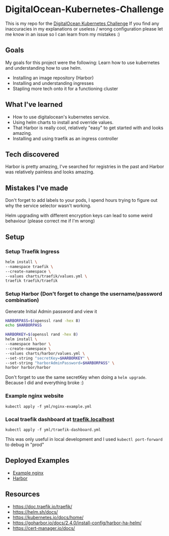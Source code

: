 # DigitalOcean-Kubernetes-Challenge
This is my repo for the [DigitalOcean Kubernetes Challenge](https://www.digitalocean.com/community/pages/kubernetes-challenge)
If you find any inaccuracies in my explanations or useless / wrong configuration please let me know in an issue so I can learn from my mistakes :)



## Goals
My goals for this project were the following:
Learn how to use kubernetes and understanding how to use helm.

- Installing an image repository (Harbor)
- Installing and understanding ingresses
- Stapling more tech onto it for a functioning cluster

## What I've learned
- How to use digitalocean's kubernetes service.
- Using helm charts to install and override values.
- That Harbor is really cool, relatively "easy" to get started with and looks amazing.
- Installing and using traefik as an ingress controller

## Tech discovered
Harbor is pretty amazing, I've searched for registries in the past and Harbor was relatively painless and looks amazing.

## Mistakes I've made
Don't forget to add labels to your pods, I spend hours trying to figure out why the service selector wasn't working.

Helm upgrading with different encryption keys can lead to some weird behaviour (please correct me if I'm wrong)


## Setup

### Setup Traefik Ingress
```sh
helm install \
--namespace traefik \
--create-namespace \
--values charts/traefik/values.yml \
traefik traefik/traefik
```

### Setup Harbor (Don't forget to change the username/password combination)

Generate Initial Admin password and view it
```sh
HARBORPASS=$(openssl rand -hex 8)
echo $HARBORPASS
```

```sh
HARBORKEY=$(openssl rand -hex 8)
helm install \
--namespace harbor \
--create-namespace \
--values charts/harbor/values.yml \
--set-string "secretKey=$HARBORKEY" \
--set-string "harborAdminPassword=$HARBORPASS" \
harbor harbor/harbor
```

Don't forget to use the same secretKey when doing a `helm upgrade`. Because I did and everything broke :)

### Example nginx website
`kubectl apply -f yml/nginx-example.yml`

### Local traefik dashboard at [traefik.localhost](http://traefik.localhost/dashboard/)
`kubectl apply -f yml/traefik-dashboard.yml`

This was only useful in local development and I used `kubectl port-forward` to debug in "prod"

## Deployed Examples
- [Example nginx](https://nginx.do.tortle.tech)
- [Harbor](https://harbor.do.tortle.tech)

## Resources

- https://doc.traefik.io/traefik/
- https://helm.sh/docs/
- https://kubernetes.io/docs/home/
- https://goharbor.io/docs/2.4.0/install-config/harbor-ha-helm/
- https://cert-manager.io/docs/